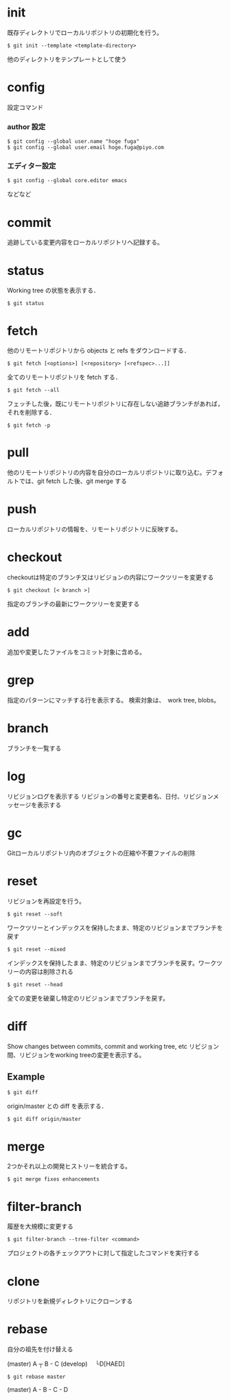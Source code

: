 # init
既存ディレクトリでローカルリポジトリの初期化を行う。

    $ git init --template <template-directory>

他のディレクトリをテンプレートとして使う

# config
設定コマンド

### author 設定
    $ git config --global user.name "hoge fuga"
    $ git config --global user.email hoge.fuga@piyo.com

### エディター設定
    $ git config --global core.editor emacs

などなど

# commit
追跡している変更内容をローカルリポジトリへ記録する。

# status

Working tree の状態を表示する．

    $ git status

# fetch

他のリモートリポジトリから objects と refs をダウンロードする．

    $ git fetch [<options>] [<repository> [<refspec>...]]

全てのリモートリポジトリを fetch する．

    $ git fetch --all

フェッチした後，既にリモートリポジトリに存在しない追跡ブランチがあれば，それを削除する．

    $ git fetch -p

# pull

他のリモートリポジトリの内容を自分のローカルリポジトリに取り込む。デフォルトでは、git fetch した後、git merge する

# push

ローカルリポジトリの情報を、リモートリポジトリに反映する。

# checkout

checkoutは特定のブランチ又はリビジョンの内容にワークツリーを変更する

    $ git checkout [< branch >]

指定のブランチの最新にワークツリーを変更する

# add
追加や変更したファイルをコミット対象に含める。

# grep
指定のパターンにマッチする行を表示する。
検索対象は、　work tree, blobs。

# branch

ブランチを一覧する

# log

リビジョンログを表示する
リビジョンの番号と変更者名、日付、リビジョンメッセージを表示する

# gc
Gitローカルリポジトリ内のオブジェクトの圧縮や不要ファイルの削除

# reset
リビジョンを再設定を行う。

    $ git reset --soft
ワークツリーとインデックスを保持したまま、特定のリビジョンまでブランチを戻す

    $ git reset --mixed
インデックスを保持したまま、特定のリビジョンまでブランチを戻す。ワークツリーの内容は削除される

    $ git reset --head
全ての変更を破棄し特定のリビジョンまでブランチを戻す。

# diff
Show changes between commits, commit and working tree, etc
リビジョン間、リビジョンをworking treeの変更を表示する。

## Example

    $ git diff


origin/master との diff を表示する．

    $ git diff origin/master

# merge
2つかそれ以上の開発ヒストリーを統合する。

    $ git merge fixes enhancements

# filter-branch
履歴を大規模に変更する

    $ git filter-branch --tree-filter <command>

プロジェクトの各チェックアウトに対して指定したコマンドを実行する

# clone
リポジトリを新規ディレクトリにクローンする

# rebase
自分の祖先を付け替える

(master)  A ┬ B - C
(develop)　 └D[HAED]

    $ git rebase master

(master) A - B - C - D
